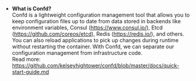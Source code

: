 - **What is Confd?**  
Confd is a lightweight configuration management tool that allows you to keep configuration files up to date from data stored in backends like environment variables, Consul (https://www.consul.io/), Etcd (https://github.com/coreos/etcd), Redis (https://redis.io/), and others. You can also reload applications to pick up changes during runtime without restarting the container. With Confd, we can separate our configuration management from infrastructure code.  
Read more:  
https://github.com/kelseyhightower/confd/blob/master/docs/quick-start-guide.md  


